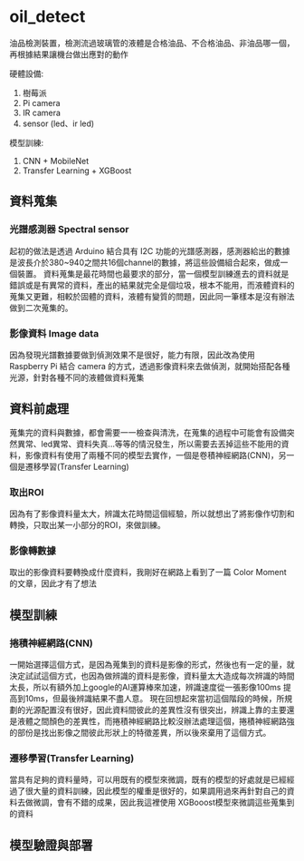 # oil_detect
油品檢測裝置，檢測流過玻璃管的液體是合格油品、不合格油品、非油品哪一個，再根據結果讓機台做出應對的動作

硬體設備:
1. 樹莓派
2. Pi camera
3. IR camera
4. sensor (led、ir led)

模型訓練:
1. CNN + MobileNet
2. Transfer Learning + XGBoost

## 資料蒐集
### 光譜感測器 Spectral sensor
起初的做法是透過 Arduino 結合具有 I2C 功能的光譜感測器，感測器給出的數據是波長介於380~940之間共16個channel的數據，將這些設備組合起來，做成一個裝置。
資料蒐集是最花時間也最要求的部分，當一個模型訓練進去的資料就是錯誤或是有異常的資料，產出的結果就完全是個垃圾，根本不能用，而液體資料的蒐集又更難，相較於固體的資料，液體有變質的問題，因此同一筆樣本是沒有辦法做到二次蒐集的。
### 影像資料 Image data
因為發現光譜數據要做到偵測效果不是很好，能力有限，因此改為使用 Raspberry Pi 結合 camera 的方式，透過影像資料來去做偵測，就開始搭配各種光源，針對各種不同的液體做資料蒐集

## 資料前處理
蒐集完的資料與數據，都會需要一一檢查與清洗，在蒐集的過程中可能會有設備突然異常、led異常、資料失真...等等的情況發生，所以需要去丟掉這些不能用的資料，影像資料有使用了兩種不同的模型去實作，一個是卷積神經網路(CNN)，另一個是遷移學習(Transfer Learning)
### 取出ROI
因為有了影像資料量太大，辨識太花時間這個經驗，所以就想出了將影像作切割和轉換，只取出某一小部分的ROI，來做訓練。
### 影像轉數據
取出的影像資料要轉換成什麼資料，我剛好在網路上看到了一篇 Color Moment 的文章，因此才有了想法

## 模型訓練
### 捲積神經網路(CNN)
一開始選擇這個方式，是因為蒐集到的資料是影像的形式，然後也有一定的量，就決定試試這個方式，也因為做辨識的資料是影像，資料量太大造成每次辨識的時間太長，所以有額外加上google的AI運算棒來加速，辨識速度從一張影像100ms 提高到10ms，但最後辨識結果不盡人意。
現在回想起來當初這個階段的時候，所規劃的光源配置沒有很好，因此資料間彼此的差異性沒有很突出，辨識上靠的主要還是液體之間顏色的差異性，而捲積神經網路比較沒辦法處理這個，捲積神經網路強的部份是找出影像之間彼此形狀上的特徵差異，所以後來棄用了這個方式。
### 遷移學習(Transfer Learning)
當具有足夠的資料量時，可以用既有的模型來微調，既有的模型的好處就是已經經過了很大量的資料訓練，因此模型的權重是很好的，如果調用過來再針對自己的資料去做微調，會有不錯的成果，因此我這裡使用 XGBooost模型來微調這些蒐集到的資料

## 模型驗證與部署
